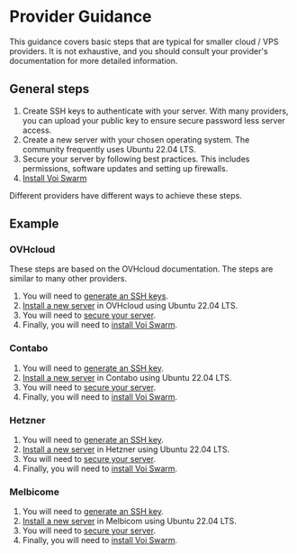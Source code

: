 # Provider Guidance

This guidance covers basic steps that are typical for smaller cloud / VPS providers.
It is not exhaustive, and you should consult your provider's documentation for more detailed information.

## General steps

1. Create SSH keys to authenticate with your server. With many providers, you can upload your public key
   to ensure secure password less server access.
2. Create a new server with your chosen operating system. The community frequently uses Ubuntu 22.04 LTS.
3. Secure your server by following best practices. This includes permissions, software updates and setting up firewalls.
4. [Install Voi Swarm](../installation/installation/)

Different providers have different ways to achieve these steps.

## Example

### OVHcloud

These steps are based on the OVHcloud documentation. The steps are similar to many other providers.

1. You will need to [generate an SSH keys](https://help.ovhcloud.com/csm/en-ca-dedicated-servers-creating-ssh-keys?id=kb_article_view&sysparm_article=KB0043376).
2. [Install a new server](https://help.ovhcloud.com/csm/en-gb-dedicated-servers-getting-started-dedicated-server?id=kb_article_view&sysparm_article=KB0043475) in OVHcloud using Ubuntu 22.04 LTS.
3. You will need to [secure your server](https://help.ovhcloud.com/csm/en-gb-dedicated-servers-securing-server?id=kb_article_view&sysparm_article=KB0043969).
4. Finally, you will need to [install Voi Swarm](../installation/installation/).

### Contabo

1. You will need to [generate an SSH key](https://contabo.com/blog/how-to-use-ssh-keys-with-your-server/).
2. [Install a new server](https://help.contabo.com/support/solutions/articles/103000271913-how-do-i-install-my-contabo-server-) in Contabo using Ubuntu 22.04 LTS.
3. You will need to [secure your server](https://contabo.com/blog/best-practices-for-securing-remote-connections-to-your-vps/).
4. Finally, you will need to [install Voi Swarm](https://voinetwork.github.io/voi-swarm/installation/installation/).

### Hetzner

1. You will need to [generate an SSH key](https://community.hetzner.com/tutorials/howto-ssh-key).
2. [Install a new server](https://docs.hetzner.com/cloud/servers/getting-started/creating-a-server/) in Hetzner using Ubuntu 22.04 LTS.
3. You will need to [secure your server](https://community.hetzner.com/tutorials/securing-ssh).
4. Finally, you will need to [install Voi Swarm](https://voinetwork.github.io/voi-swarm/installation/installation/).

### Melbicome

1. You will need to [generate an SSH key](https://webdock.io/en/docs/webdock-control-panel/shell-users-and-sudo/set-up-an-ssh-key).
2. [Install a new server](https://www.melbicom.net/virtualserver/) in Melbicom using Ubuntu 22.04 LTS.
3. You will need to [secure your server](https://www.liquidweb.com/blog/secure-server/).
4. Finally, you will need to [install Voi Swarm](https://voinetwork.github.io/voi-swarm/installation/installation/).
